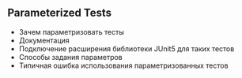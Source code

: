 Parameterized Tests
-------------------
- Зачем параметризовать тесты
- Документация
- Подключение расширения библиотеки JUnit5 для таких тестов
- Способы задания параметров
- Типичная ошибка использования параметризованных тестов
